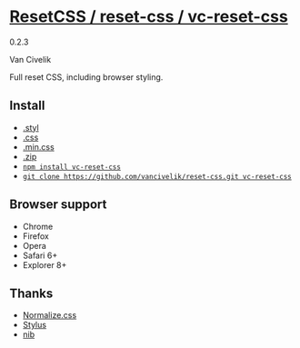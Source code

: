 # [ResetCSS / reset-css / vc-reset-css](http://vancivelik.github.io/reset-css)
0.2.3

Van Civelik

Full reset CSS, including browser styling.

## Install
* [.styl](https://raw.githubusercontent.com/vancivelik/reset-css/master/index.styl)
* [.css](https://raw.githubusercontent.com/vancivelik/reset-css/master/reset.css)
* [.min.css](https://raw.githubusercontent.com/vancivelik/reset-css/master/reset.min.css)
* [.zip](https://github.com/vancivelik/reset-css/archive/master.zip)
* [`npm install vc-reset-css`](https://www.npmjs.org/package/vc-reset-css)
* [`git clone https://github.com/vancivelik/reset-css.git vc-reset-css`](https://github.com/vancivelik/reset-css)

## Browser support
* Chrome
* Firefox
* Opera
* Safari 6+
* Explorer 8+

## Thanks
* [Normalize.css](https://github.com/necolas/normalize.css)
* [Stylus](https://github.com/LearnBoost/stylus)
* [nib](https://github.com/visionmedia/nib)